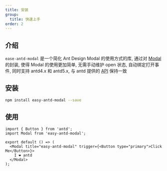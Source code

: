 ```yaml
---
title: 安装
group:
  title: 快速上手
order: 2
---
```


## 介绍

`ease-antd-modal` 是一个简化 Ant Design Modal 的使用方式的库, 通过对 [Modal](https://ant.design/components/modal) 的封装, 使得 Modal 的使用更加简单, 无需手动维护 open 状态, 自动绑定打开事件, 同时支持 antd4.x 和 antd5.x, 与 antd 提供的 [API](https://ant.design/components/modal#api) 保持一致

## 安装

```bash
npm install easy-antd-modal --save
```

## 使用

```tsx | pure
import { Button } from 'antd';
import Modal from 'easy-antd-modal';

export default () => (
  <Modal title="easy-antd-modal" trigger={<Button type="primary">Click Me</Button>}>
    I ❤️ antd
  </Modal>
);
```
